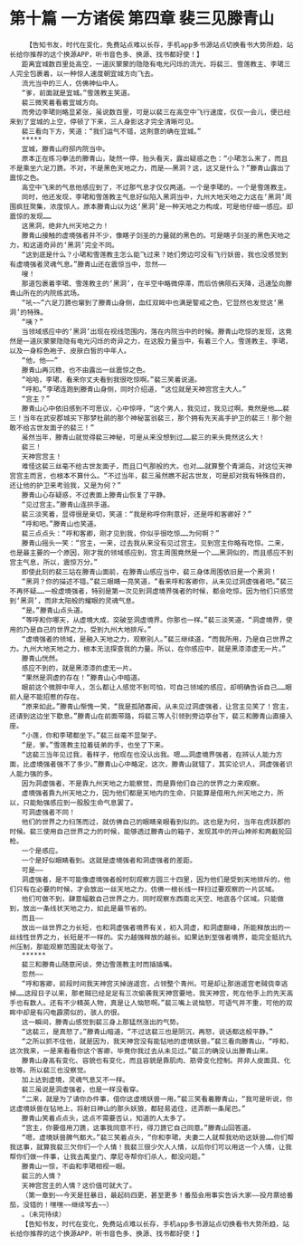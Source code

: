 # 第十篇 一方诸侯 第四章 裴三见滕青山
        【告知书友，时代在变化，免费站点难以长存，手机app多书源站点切换看书大势所趋，站长给你推荐的这个换源APP，听书音色多、换源、找书都好使！】
       距离宜城数百里处高空，一道灰蒙蒙的隐隐有电光闪烁的流光，将裴三、雪莲教主、李珺三人完全包裹着，以一种惊人速度朝宜城方向飞去。
       流光当中的三人，仿佛神仙中人。
       “爹，前面就是宜城。”雪莲教主笑道。
       裴三微笑着看着宜城方向。
       而旁边李珺则略显紧张，虽说数百里，可是以裴三在高空中飞行速度，仅仅一会儿，便已经来到了宜城的上空，停顿了下来，三人身影这才完全清晰可见。
       裴三看向下方，笑道：“我们运气不错，这荆意的确在宜城。”
       *****
       宜城，滕青山府邸内院当中。
       原本正在练习拳法的滕青山，陡然一停，抬头看天，露出疑惑之色：“小珺怎么来了，而且不是乘坐六足刀篪。不对，不是黑色天地之力，而是——黑洞？这，这又是什么？”滕青山露出了震惊之色。
       高空中飞来的气息他感应到了，不过那气息才仅仅两道。一个是李珺的，一个是雪莲教主。
       同时，他还发现，李珺和雪莲教主气息好似陷入黑洞当中，九州大地天地之力这在‘黑洞’周围疯狂聚集，浓度惊人。原本滕青山以为这‘黑洞’是一种天地之力构成，可是他仔细一感应。却震惊的发现……
       这黑洞，绝非九州天地之力！
       滕青山接触的虚境强者并不少，像瞎子剑圣的力量就的黑色的。可是瞎子剑圣的黑色天地之力，和这道奇异的‘黑洞’完全不同。
       “这到底是什么？小珺和雪莲教主怎么能飞过来？她们旁边可没有飞行妖兽，我也没感觉到有虚境强者灵魂气息。”滕青山还在震惊当中，忽然——
       嗖！
       那道包裹着李珺、雪莲教主的‘黑洞’，在半空中略微停滞，而后仿佛陨石天降，迅速坠向滕青山所在的内院练武场。
       “吼~~”六足刀篪也窜到了滕青山身侧，血红双眸中也满是警戒之色，它显然也发觉这‘黑洞’的特殊。
       “咦？”
       当领域感应中的‘黑洞’出现在视线范围内，落在内院当中的时候。滕青山吃惊的发现，这竟然是一道灰蒙蒙隐隐有电光闪烁的奇异之力，在这股力量当中，有着三个人。雪莲教主、李珺，以及一身棕色袍子、皮肤白皙的中年人。
       “他，他——”
       滕青山再沉稳，也不由露出一丝震惊之色。
       “哈哈，李珺，看来你丈夫看到我很吃惊啊。”裴三笑着说道。
       “呼和。”李珺连跑到滕青山身侧，同时介绍道，“这位就是天神宫宫主大人。”
       “宫主？”
       滕青山心中依旧感到不可思议，心中惊呼，“这个男人，我见过，我见过啊。竟然是他……裴三！当年在武安郡城买下那梦杜鹃的那个神秘富翁裴三，那个拥有先天高手护卫的裴三！那个胆敢不给古世友面子的裴三！”
       虽然当年，滕青山就觉得裴三神秘，可是从来没想到过……裴三的来头竟然这么大！
       裴三！
       天神宫宫主！
       难怪这裴三丝毫不给古世友面子，而且口气那般的大。也对……就算整个青湖岛，对这位天神宫宫主而言，也根本不算什么。“不过当年，裴三虽然瞧不起古世友，可是却对我有特殊目的，还让他的护卫来考验我，又是为何？”
       滕青山心存疑惑，不过表面上滕青山恢复了平静。
       “见过宫主。”滕青山连拱手道。
       裴三淡笑着，显得很是亲切，笑道：“我是称呼你荆意好，还是呼和客卿好？”
       “呼和吧。”滕青山也笑道。
       裴三点点头：“呼和客卿，刚才见到我，你似乎很吃惊……为何啊？”
       滕青山摇头一笑：“宫主，一来，过去我从来没有见过宫主。见到宫主你略有吃惊。二来，也是最主要的一个原因，刚才我的领域感应到，宫主周围竟然是一个……黑洞似的，而且感应不到宫主气息，所以，震惊万分。”
       即使此刻的裴三站在滕青山面前，在滕青山感应当中，裴三身体周围依旧是一个黑洞！
       “黑洞？你的描述不错。”裴三眼睛一亮笑道，“看来呼和客卿你，从未见过洞虚强者吧。”裴三不再怀疑……一般虚境强者，特别是第一次见到洞虚境界强者的时候，都会吃惊。因为他们只感觉到‘黑洞’，而非太阳般的耀眼的灵魂气息。
       “是。”滕青山点头道。
       “等呼和你哪天，从虚境大成，突破至洞虚境界。你那也一样。”裴三淡笑道，“洞虚境界，使用的乃是自己的世界之力，受到九州大地排斥。”
       “虚境强者的领域，是融入天地之力，观察别人。”裴三继续道，“而我所用，乃是自己世界之力。九州大地天地之力，根本无法探查我的力量。所以，在你感应中，就是黑漆漆虚无一片。”
       滕青山恍然。
       感应不到的，就是黑漆漆的虚无一片。
       “果然是洞虚的存在！”滕青山心中暗道。
       眼前这个微胖中年人，怎么都让人感觉不到可怕，可自己领域的感应，却明确告诉自己……眼前人是不能招惹的存在。
       “原来如此。”滕青山惭愧一笑，“我是孤陋寡闻，从未见过洞虚强者，让宫主见笑了！宫主，还请到这边坐下歇息。”滕青山在前面带路，将裴三等人引领到旁边亭台下，裴三和滕青山直接入座。
       “小莲，你和李珺都坐下。”裴三丝毫不显架子。
       “是，爹。”雪莲教主拉着徒弟的手，也坐了下来。
       “这裴三当年见过我，看样子，他现在也没认出我。嗯……洞虚境界强者，在辨认人能力方面，比虚境强者强不了多少。”滕青山心中略定，这次，滕青山就错了，其实论识人，洞虚强者识人能力强的多。
       因为洞虚强者，不是靠九州天地之力能察觉，而是靠他们自己的世界之力来观察。
       虚境强者靠九州天地之力，因为他们都是天地内的生命，只能算是借用九州天地之力，所以，只能勉强感应到一股股生命气息罢了。
       可洞虚强者不同！
       他们的世界之力扫荡而过，就仿佛自己的眼睛亲眼看到似的。这也是为何，当年在虎跃郡的时候。裴三使用自己世界之力的时候，能够透过滕青山的箱子，发现其中的开山神斧和两截轮回枪。
       一个是感应。
       一个是好似眼睛看到。这就是虚境强者和洞虚强者的差距。
       可是——
       洞虚强者，是不可能像虚境强者般时刻观察方圆三十四里，因为他们是受到天地排斥的，他们只有在必要的时候，才会放出一丝天地之力，仿佛一根长线一样扫过要观察的一片区域。
       他们可做不到，肆意幅散自己世界之力，同时观察东西南北天空、地底各个区域。只能做到，放出一条线状天地之力，如此是最节省的。
       而且——
       放出一丝世界之力长短，也和洞虚强者境界有关，初入洞虚，和洞虚巅峰，所能释放出的一丝线性世界之力，长短是不一样的。实力越强释放的越长。如果达到至强者境界，能完全抵抗九州压制，那能观察范围就太夸张了。
       ******
       裴三和滕青山随意闲谈，旁边雪莲教主时而插插嘴。
       忽然——
       “呼和客卿，前段时间我天神宫灭掉逍遥宫，占领整个青州。可是却让那逍遥宫老贼侥幸逃掉……这段日子以来，那老贼已经足足有三次偷袭我天神宫要地，我天神宫，死在他手上的先天高手也有数人。还有不少精英人物，真是让人恼怒啊。”裴三嘴上说恼怒，可语气并不重，可他的双眸中却是有闪电霹雳似的，骇人的很。
       这一瞬间，滕青山感觉到裴三身上那猛然涨出的气势。
       “这裴三，是真怒了。”滕青山暗道，“不过这裴三也是阴沉，再怒，说话都这般平静。”
       “之所以抓不住他，就是因为，我天神宫没有能钻地的虚境妖兽。”裴三看向滕青山，“呼和，这次我来，一是来看看你这个客卿，毕竟你我过去从未见过。”裴三的确没认出滕青山来。
       滕青山身高有变化、容貌也有变化，而且容貌是靠肌肉、筋骨变化控制。并非人皮面具、化妆等。所以裴三也没察觉。
       加上达到虚境，灵魂气息又不一样。
       裴三虽说是洞虚强者，也是一样没看穿。
       “二来，就是为了请你办件事，借你这虚境妖兽一用。”裴三笑看着滕青山，“我可是听说，你这虚境妖兽在钻地上，将射日神山的那头妖狼，都轻易追住，还弄断一条尾巴。”
       滕青山笑着点点头，这点不需要否认，知道的人太多了。
       “宫主，你要借用刀篪，这事我同意不行，得刀篪它自己同意。”滕青山回答道。
       “嗯，虚境妖兽脾气都大。”裴三笑着点头，“你和李珺，夫妻二人就帮我劝劝这妖兽……你们帮我这事，就算我裴三欠你们一个人情！我裴三很少欠人人情，以后你们可以用这一个人情，让我帮你们做一件事，让我去禹皇门、摩尼寺帮你们杀人，都没问题。”
       滕青山一惊，不由和李珺相视一眼。
       裴三的人情？
       天神宫宫主的人情？这价值可就大了。
       （第一章到~~今天是狂暴日，最起码四更，甚至更多！番茄会用事实告诉大家——投月票给番茄，没错的！嘿嘿~~继续写去~~）
       。（未完待续）
       【告知书友，时代在变化，免费站点难以长存，手机app多书源站点切换看书大势所趋，站长给你推荐的这个换源APP，听书音色多、换源、找书都好使！】